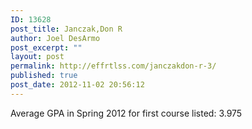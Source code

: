 ```yaml
---
ID: 13628
post_title: Janczak,Don R
author: Joel DesArmo
post_excerpt: ""
layout: post
permalink: http://effrtlss.com/janczakdon-r-3/
published: true
post_date: 2012-11-02 20:56:12
---
```

<p>Average GPA in Spring 2012 for first course listed: 3.975</p>